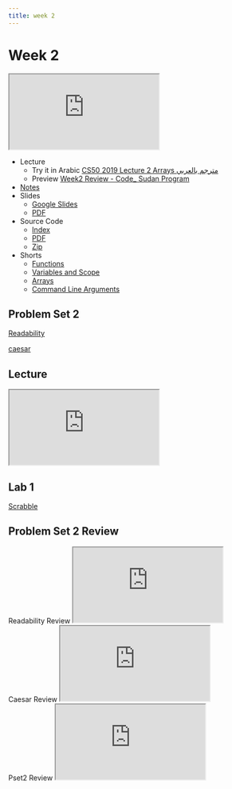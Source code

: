 ```yaml
---
title: week 2
---
```


# Week 2

<iframe src="https://www.youtube.com/embed/tI_tIZFyKBw"></iframe>


- Lecture
  - Try it in Arabic
    [CS50 2019 Lecture 2 Arrays مترجم بالعربي](https://www.youtube.com/embed/dOucn3BPfZ8)
  - Preview
     [Week2 Review - Code_ Sudan Program](https://www.youtube.com/embed/F-qbaeSJHAE)
- [Notes](https://cs50.harvard.edu/x/2020/notes/2/)
- Slides
  - <a href="https://docs.google.com/presentation/d/1BPOm4VNOmlOLKzwOHPYR3FXEXLiJbOW3MSKdp1wMNnk/edit?usp=sharing">Google Slides</a>
  - <a href="https://cdn.cs50.net/2019/fall/lectures/2/lecture2.pdf">PDF</a>
- Source Code
  - <a href="https://cdn.cs50.net/2019/fall/lectures/2/src2/">Index</a>
  - <a href="https://cdn.cs50.net/2019/fall/lectures/2/src2.pdf">PDF</a>
  - <a href="https://cdn.cs50.net/2019/fall/lectures/2/src2.zip">Zip</a>
- Shorts
  - <a href="https://www.youtube.com/embed/b7-0sb-DV84" savefrom_lm_index="0" savefrom_lm="1">Functions</a>
  - <a href="https://www.youtube.com/embed/GiFbdVGjF9I" savefrom_lm_index="0" savefrom_lm="1">Variables and Scope</a>
  - <a href="https://www.youtube.com/embed/mISkNAfWl8k" savefrom_lm_index="0" savefrom_lm="1">Arrays</a>
  - <a href="https://www.youtube.com/embed/AI6Ccfno6Pk" savefrom_lm_index="0" savefrom_lm="1">Command Line Arguments</a>
   
## Problem Set 2

[Readability](https://lab.cs50.io/code-sudan/labs/main/pset2/Readability/)

[caesar](https://lab.cs50.io/code-sudan/labs/main/pset2/caesar/)

## Lecture

<iframe src="https://www.youtube.com/embed/tI_tIZFyKBw"></iframe>

## Lab 1

[Scrabble](https://cs50.harvard.edu/x/2021/labs/2/#:~:text=Scrabble)

## Problem Set 2 Review 
<div class="box" >Readability Review  <iframe src="https://www.youtube.com/embed/Eqx6_oVKADE"></iframe></div>
<div class="box" >Caesar Review  <iframe src="https://www.youtube.com/embed/3BcjXzNlT0w"></iframe></div>
<div class="box" >Pset2 Review  <iframe src="https://www.youtube.com/embed/lRv8yGsIODU"></iframe></div>


